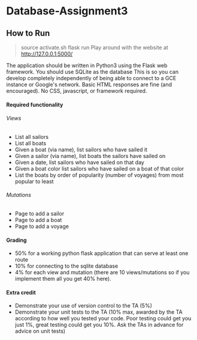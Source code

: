 # Database-Assignment3


## How to Run
> source activate.sh
> flask run
> Play around with the website at http://127.0.0.1:5000/

The application should be written in Python3 using the Flask web framework.
You should use SQLite as the database
This is so you can develop completely independently of being able to connect to a GCE instance or Google's network.
Basic HTML responses are fine (and encouraged). No CSS, javascript, or framework required.

#### Required functionality
###### Views
- List all sailors
- List all boats
- Given a boat (via name), list sailors who have sailed it
- Given a sailor (via name), list boats the sailors have sailed on
- Given a date, list sailors who have sailed on that day
- Given a boat color list sailors who have sailed on a boat of that color
- List the boats by order of popularity (number of voyages) from most popular to least
###### Mutations
- Page to add a sailor
- Page to add a boat
- Page to add a voyage
#### Grading
- 50% for a working python flask application that can serve at least one route
- 10% for connecting to the sqlite database
- 4% for each view and mutation (there are 10 views/mutations so if you implement them all you get 40% here).
#### Extra credit
- Demonstrate your use of version control to the TA (5%)
- Demonstrate your unit tests to the TA (10% max, awarded by the TA according to how well you tested your code. Poor testing could get you just 1%, great testing could get you 10%. Ask the TAs in advance for advice on unit tests)

